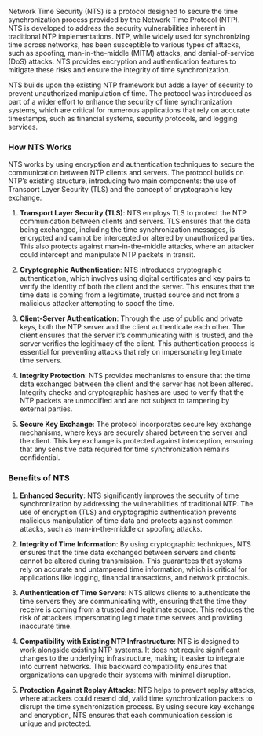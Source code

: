 Network Time Security (NTS) is a protocol designed to secure the time synchronization process provided by the Network Time Protocol (NTP). NTS is developed to address the security vulnerabilities inherent in traditional NTP implementations. NTP, while widely used for synchronizing time across networks, has been susceptible to various types of attacks, such as spoofing, man-in-the-middle (MITM) attacks, and denial-of-service (DoS) attacks. NTS provides encryption and authentication features to mitigate these risks and ensure the integrity of time synchronization.

NTS builds upon the existing NTP framework but adds a layer of security to prevent unauthorized manipulation of time. The protocol was introduced as part of a wider effort to enhance the security of time synchronization systems, which are critical for numerous applications that rely on accurate timestamps, such as financial systems, security protocols, and logging services.

### How NTS Works

NTS works by using encryption and authentication techniques to secure the communication between NTP clients and servers. The protocol builds on NTP’s existing structure, introducing two main components: the use of Transport Layer Security (TLS) and the concept of cryptographic key exchange.

1. **Transport Layer Security (TLS)**: NTS employs TLS to protect the NTP communication between clients and servers. TLS ensures that the data being exchanged, including the time synchronization messages, is encrypted and cannot be intercepted or altered by unauthorized parties. This also protects against man-in-the-middle attacks, where an attacker could intercept and manipulate NTP packets in transit.

2. **Cryptographic Authentication**: NTS introduces cryptographic authentication, which involves using digital certificates and key pairs to verify the identity of both the client and the server. This ensures that the time data is coming from a legitimate, trusted source and not from a malicious attacker attempting to spoof the time.

3. **Client-Server Authentication**: Through the use of public and private keys, both the NTP server and the client authenticate each other. The client ensures that the server it’s communicating with is trusted, and the server verifies the legitimacy of the client. This authentication process is essential for preventing attacks that rely on impersonating legitimate time servers.

4. **Integrity Protection**: NTS provides mechanisms to ensure that the time data exchanged between the client and the server has not been altered. Integrity checks and cryptographic hashes are used to verify that the NTP packets are unmodified and are not subject to tampering by external parties.

5. **Secure Key Exchange**: The protocol incorporates secure key exchange mechanisms, where keys are securely shared between the server and the client. This key exchange is protected against interception, ensuring that any sensitive data required for time synchronization remains confidential.

### Benefits of NTS

1. **Enhanced Security**: NTS significantly improves the security of time synchronization by addressing the vulnerabilities of traditional NTP. The use of encryption (TLS) and cryptographic authentication prevents malicious manipulation of time data and protects against common attacks, such as man-in-the-middle or spoofing attacks.

2. **Integrity of Time Information**: By using cryptographic techniques, NTS ensures that the time data exchanged between servers and clients cannot be altered during transmission. This guarantees that systems rely on accurate and untampered time information, which is critical for applications like logging, financial transactions, and network protocols.

3. **Authentication of Time Servers**: NTS allows clients to authenticate the time servers they are communicating with, ensuring that the time they receive is coming from a trusted and legitimate source. This reduces the risk of attackers impersonating legitimate time servers and providing inaccurate time.

4. **Compatibility with Existing NTP Infrastructure**: NTS is designed to work alongside existing NTP systems. It does not require significant changes to the underlying infrastructure, making it easier to integrate into current networks. This backward compatibility ensures that organizations can upgrade their systems with minimal disruption.

5. **Protection Against Replay Attacks**: NTS helps to prevent replay attacks, where attackers could resend old, valid time synchronization packets to disrupt the time synchronization process. By using secure key exchange and encryption, NTS ensures that each communication session is unique and protected.